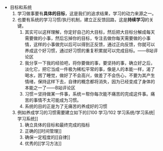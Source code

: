 - 目标和系统
	1. 学习做事要有**具体的目标**，这是我们的追求结果，学习的动力来源之一。
	2. 也要有系统的学习习惯/执行机制，建立正反馈回路，这是**持续学习**的关键。
		1. 其实可以这样理解，你定好自己的大目标，然后把大目标分解成每天需要做的小事，然后忘掉你的目标，专注去做你每天需要做的小事情，这样的小事做完以后可以得到正反馈，通过正向反馈，你就可以养成这个好习惯，通过好习惯的重复积累就可以完成目标。——B站评论区
		2. 我分享一下我的经验吧，将你要做的事，要坚持的事，确立好之后，淡化它，把它当成一件极为稀松平常的事，像是人的本能一样，渴了喝水，困了睡觉，做好了不会高兴，做差了不会伤心，不要为其产生情绪，保持这样下去，自律的概念都将消失，因为已经变成了身体的本能之一了——B站评论区
		3. 习惯＝坚持做某一件事，系统＝帮你每次能不痛苦的完成这件事。痛苦的事情不太可能成为习惯。
		4. 系统的目的正是为了无痛苦的养成好的习惯
	3. 例如养成学习的习惯需要建立如下的[[100 学习/102 学习系统/学习系统|学习系统]]
		1. 确立具体的目标和最终完成的指标
		2. 正确的[[时间管理]]
		3. 确保一定程度的[[自律]]
		4. 优秀的[[学习方法]]